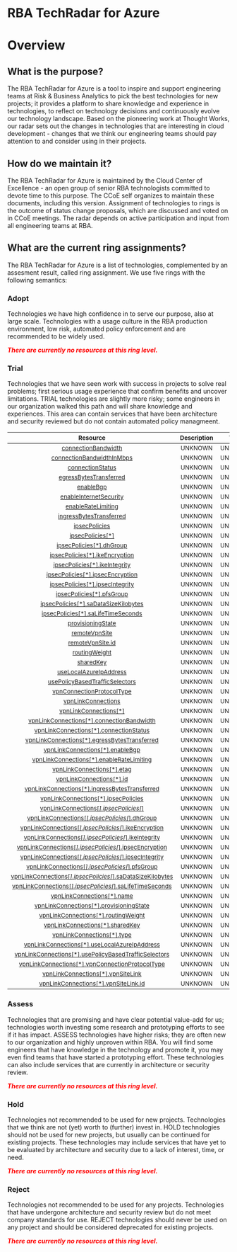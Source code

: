 
RBA TechRadar for Azure
=======================

# Overview

## What is the purpose?


The RBA TechRadar for Azure is a tool to inspire and support engineering teams at Risk & Business Analytics to pick the best technologies for new projects; it provides a platform to share knowledge and experience in technologies, to reflect on technology decisions and continuously evolve our technology landscape.  Based on the pioneering work at Thought Works, our radar sets out the changes in technologies that are interesting in cloud development - changes that we think our engineering teams should pay attention to and consider using in their projects.
## How do we maintain it?


The RBA TechRadar for Azure is maintained by the Cloud Center of Excellence - an open group of senior RBA technologists committed to devote time to this purpose.  The CCoE self organizes to maintain these documents, including this version.  Assignment of technologies to rings is the outcome of status change proposals, which are discussed and voted on in CCoE meetings.  The radar depends on active participation and input from all engineering teams at RBA.
## What are the current ring assignments?


The RBA TechRadar for Azure is a list of technologies, complemented by an assesment result, called ring assignment.  We use five rings with the following semantics:
### Adopt


Technologies we have high confidence in to serve our purpose, also at large scale.  Technologies with a usage culture in the RBA production environment, low risk, automated policy enforcement and are recommended to be widely used.  
  
***<font color="red"> There are currently no resources at this ring level. </font>***
### Trial


Technologies that we have seen work with success in projects to solve real problems;  first serious usage experience that confirm benefits and uncover limitations.  TRIAL technologies are slightly more risky; some engineers in our organization walked this path and will share knowledge and experiences.  This area can contain services that have been architecture and security reviewed but do not contain automated policy managmeent.  

|<sub>Resource</sub>|<sub>Description</sub>|<sub>Type</sub>|<sub>Status</sub>|
| :---: | :---: | :---: | :---: |
|<sub>[connectionBandwidth](https://github.com/openrba/python-azure-techradar/tree/master/Microsoft.Network/vpnGateways/vpnConnections/connectionBandwidth)</sub>|<sub>UNKNOWN</sub>|<sub>UNKNOWN</sub>|<sub>TRIAL</sub>|
|<sub>[connectionBandwidthInMbps](https://github.com/openrba/python-azure-techradar/tree/master/Microsoft.Network/vpnGateways/vpnConnections/connectionBandwidthInMbps)</sub>|<sub>UNKNOWN</sub>|<sub>UNKNOWN</sub>|<sub>TRIAL</sub>|
|<sub>[connectionStatus](https://github.com/openrba/python-azure-techradar/tree/master/Microsoft.Network/vpnGateways/vpnConnections/connectionStatus)</sub>|<sub>UNKNOWN</sub>|<sub>UNKNOWN</sub>|<sub>TRIAL</sub>|
|<sub>[egressBytesTransferred](https://github.com/openrba/python-azure-techradar/tree/master/Microsoft.Network/vpnGateways/vpnConnections/egressBytesTransferred)</sub>|<sub>UNKNOWN</sub>|<sub>UNKNOWN</sub>|<sub>TRIAL</sub>|
|<sub>[enableBgp](https://github.com/openrba/python-azure-techradar/tree/master/Microsoft.Network/vpnGateways/vpnConnections/enableBgp)</sub>|<sub>UNKNOWN</sub>|<sub>UNKNOWN</sub>|<sub>TRIAL</sub>|
|<sub>[enableInternetSecurity](https://github.com/openrba/python-azure-techradar/tree/master/Microsoft.Network/vpnGateways/vpnConnections/enableInternetSecurity)</sub>|<sub>UNKNOWN</sub>|<sub>UNKNOWN</sub>|<sub>TRIAL</sub>|
|<sub>[enableRateLimiting](https://github.com/openrba/python-azure-techradar/tree/master/Microsoft.Network/vpnGateways/vpnConnections/enableRateLimiting)</sub>|<sub>UNKNOWN</sub>|<sub>UNKNOWN</sub>|<sub>TRIAL</sub>|
|<sub>[ingressBytesTransferred](https://github.com/openrba/python-azure-techradar/tree/master/Microsoft.Network/vpnGateways/vpnConnections/ingressBytesTransferred)</sub>|<sub>UNKNOWN</sub>|<sub>UNKNOWN</sub>|<sub>TRIAL</sub>|
|<sub>[ipsecPolicies](https://github.com/openrba/python-azure-techradar/tree/master/Microsoft.Network/vpnGateways/vpnConnections/ipsecPolicies)</sub>|<sub>UNKNOWN</sub>|<sub>UNKNOWN</sub>|<sub>TRIAL</sub>|
|<sub>[ipsecPolicies[*]](https://github.com/openrba/python-azure-techradar/tree/master/Microsoft.Network/vpnGateways/vpnConnections/ipsecPolicies[*])</sub>|<sub>UNKNOWN</sub>|<sub>UNKNOWN</sub>|<sub>TRIAL</sub>|
|<sub>[ipsecPolicies[*].dhGroup](https://github.com/openrba/python-azure-techradar/tree/master/Microsoft.Network/vpnGateways/vpnConnections/ipsecPolicies[*].dhGroup)</sub>|<sub>UNKNOWN</sub>|<sub>UNKNOWN</sub>|<sub>TRIAL</sub>|
|<sub>[ipsecPolicies[*].ikeEncryption](https://github.com/openrba/python-azure-techradar/tree/master/Microsoft.Network/vpnGateways/vpnConnections/ipsecPolicies[*].ikeEncryption)</sub>|<sub>UNKNOWN</sub>|<sub>UNKNOWN</sub>|<sub>TRIAL</sub>|
|<sub>[ipsecPolicies[*].ikeIntegrity](https://github.com/openrba/python-azure-techradar/tree/master/Microsoft.Network/vpnGateways/vpnConnections/ipsecPolicies[*].ikeIntegrity)</sub>|<sub>UNKNOWN</sub>|<sub>UNKNOWN</sub>|<sub>TRIAL</sub>|
|<sub>[ipsecPolicies[*].ipsecEncryption](https://github.com/openrba/python-azure-techradar/tree/master/Microsoft.Network/vpnGateways/vpnConnections/ipsecPolicies[*].ipsecEncryption)</sub>|<sub>UNKNOWN</sub>|<sub>UNKNOWN</sub>|<sub>TRIAL</sub>|
|<sub>[ipsecPolicies[*].ipsecIntegrity](https://github.com/openrba/python-azure-techradar/tree/master/Microsoft.Network/vpnGateways/vpnConnections/ipsecPolicies[*].ipsecIntegrity)</sub>|<sub>UNKNOWN</sub>|<sub>UNKNOWN</sub>|<sub>TRIAL</sub>|
|<sub>[ipsecPolicies[*].pfsGroup](https://github.com/openrba/python-azure-techradar/tree/master/Microsoft.Network/vpnGateways/vpnConnections/ipsecPolicies[*].pfsGroup)</sub>|<sub>UNKNOWN</sub>|<sub>UNKNOWN</sub>|<sub>TRIAL</sub>|
|<sub>[ipsecPolicies[*].saDataSizeKilobytes](https://github.com/openrba/python-azure-techradar/tree/master/Microsoft.Network/vpnGateways/vpnConnections/ipsecPolicies[*].saDataSizeKilobytes)</sub>|<sub>UNKNOWN</sub>|<sub>UNKNOWN</sub>|<sub>TRIAL</sub>|
|<sub>[ipsecPolicies[*].saLifeTimeSeconds](https://github.com/openrba/python-azure-techradar/tree/master/Microsoft.Network/vpnGateways/vpnConnections/ipsecPolicies[*].saLifeTimeSeconds)</sub>|<sub>UNKNOWN</sub>|<sub>UNKNOWN</sub>|<sub>TRIAL</sub>|
|<sub>[provisioningState](https://github.com/openrba/python-azure-techradar/tree/master/Microsoft.Network/vpnGateways/vpnConnections/provisioningState)</sub>|<sub>UNKNOWN</sub>|<sub>UNKNOWN</sub>|<sub>TRIAL</sub>|
|<sub>[remoteVpnSite](https://github.com/openrba/python-azure-techradar/tree/master/Microsoft.Network/vpnGateways/vpnConnections/remoteVpnSite)</sub>|<sub>UNKNOWN</sub>|<sub>UNKNOWN</sub>|<sub>TRIAL</sub>|
|<sub>[remoteVpnSite.id](https://github.com/openrba/python-azure-techradar/tree/master/Microsoft.Network/vpnGateways/vpnConnections/remoteVpnSite.id)</sub>|<sub>UNKNOWN</sub>|<sub>UNKNOWN</sub>|<sub>TRIAL</sub>|
|<sub>[routingWeight](https://github.com/openrba/python-azure-techradar/tree/master/Microsoft.Network/vpnGateways/vpnConnections/routingWeight)</sub>|<sub>UNKNOWN</sub>|<sub>UNKNOWN</sub>|<sub>TRIAL</sub>|
|<sub>[sharedKey](https://github.com/openrba/python-azure-techradar/tree/master/Microsoft.Network/vpnGateways/vpnConnections/sharedKey)</sub>|<sub>UNKNOWN</sub>|<sub>UNKNOWN</sub>|<sub>TRIAL</sub>|
|<sub>[useLocalAzureIpAddress](https://github.com/openrba/python-azure-techradar/tree/master/Microsoft.Network/vpnGateways/vpnConnections/useLocalAzureIpAddress)</sub>|<sub>UNKNOWN</sub>|<sub>UNKNOWN</sub>|<sub>TRIAL</sub>|
|<sub>[usePolicyBasedTrafficSelectors](https://github.com/openrba/python-azure-techradar/tree/master/Microsoft.Network/vpnGateways/vpnConnections/usePolicyBasedTrafficSelectors)</sub>|<sub>UNKNOWN</sub>|<sub>UNKNOWN</sub>|<sub>TRIAL</sub>|
|<sub>[vpnConnectionProtocolType](https://github.com/openrba/python-azure-techradar/tree/master/Microsoft.Network/vpnGateways/vpnConnections/vpnConnectionProtocolType)</sub>|<sub>UNKNOWN</sub>|<sub>UNKNOWN</sub>|<sub>TRIAL</sub>|
|<sub>[vpnLinkConnections](https://github.com/openrba/python-azure-techradar/tree/master/Microsoft.Network/vpnGateways/vpnConnections/vpnLinkConnections)</sub>|<sub>UNKNOWN</sub>|<sub>UNKNOWN</sub>|<sub>TRIAL</sub>|
|<sub>[vpnLinkConnections[*]](https://github.com/openrba/python-azure-techradar/tree/master/Microsoft.Network/vpnGateways/vpnConnections/vpnLinkConnections[*])</sub>|<sub>UNKNOWN</sub>|<sub>UNKNOWN</sub>|<sub>TRIAL</sub>|
|<sub>[vpnLinkConnections[*].connectionBandwidth](https://github.com/openrba/python-azure-techradar/tree/master/Microsoft.Network/vpnGateways/vpnConnections/vpnLinkConnections[*].connectionBandwidth)</sub>|<sub>UNKNOWN</sub>|<sub>UNKNOWN</sub>|<sub>TRIAL</sub>|
|<sub>[vpnLinkConnections[*].connectionStatus](https://github.com/openrba/python-azure-techradar/tree/master/Microsoft.Network/vpnGateways/vpnConnections/vpnLinkConnections[*].connectionStatus)</sub>|<sub>UNKNOWN</sub>|<sub>UNKNOWN</sub>|<sub>TRIAL</sub>|
|<sub>[vpnLinkConnections[*].egressBytesTransferred](https://github.com/openrba/python-azure-techradar/tree/master/Microsoft.Network/vpnGateways/vpnConnections/vpnLinkConnections[*].egressBytesTransferred)</sub>|<sub>UNKNOWN</sub>|<sub>UNKNOWN</sub>|<sub>TRIAL</sub>|
|<sub>[vpnLinkConnections[*].enableBgp](https://github.com/openrba/python-azure-techradar/tree/master/Microsoft.Network/vpnGateways/vpnConnections/vpnLinkConnections[*].enableBgp)</sub>|<sub>UNKNOWN</sub>|<sub>UNKNOWN</sub>|<sub>TRIAL</sub>|
|<sub>[vpnLinkConnections[*].enableRateLimiting](https://github.com/openrba/python-azure-techradar/tree/master/Microsoft.Network/vpnGateways/vpnConnections/vpnLinkConnections[*].enableRateLimiting)</sub>|<sub>UNKNOWN</sub>|<sub>UNKNOWN</sub>|<sub>TRIAL</sub>|
|<sub>[vpnLinkConnections[*].etag](https://github.com/openrba/python-azure-techradar/tree/master/Microsoft.Network/vpnGateways/vpnConnections/vpnLinkConnections[*].etag)</sub>|<sub>UNKNOWN</sub>|<sub>UNKNOWN</sub>|<sub>TRIAL</sub>|
|<sub>[vpnLinkConnections[*].id](https://github.com/openrba/python-azure-techradar/tree/master/Microsoft.Network/vpnGateways/vpnConnections/vpnLinkConnections[*].id)</sub>|<sub>UNKNOWN</sub>|<sub>UNKNOWN</sub>|<sub>TRIAL</sub>|
|<sub>[vpnLinkConnections[*].ingressBytesTransferred](https://github.com/openrba/python-azure-techradar/tree/master/Microsoft.Network/vpnGateways/vpnConnections/vpnLinkConnections[*].ingressBytesTransferred)</sub>|<sub>UNKNOWN</sub>|<sub>UNKNOWN</sub>|<sub>TRIAL</sub>|
|<sub>[vpnLinkConnections[*].ipsecPolicies](https://github.com/openrba/python-azure-techradar/tree/master/Microsoft.Network/vpnGateways/vpnConnections/vpnLinkConnections[*].ipsecPolicies)</sub>|<sub>UNKNOWN</sub>|<sub>UNKNOWN</sub>|<sub>TRIAL</sub>|
|<sub>[vpnLinkConnections[*].ipsecPolicies[*]](https://github.com/openrba/python-azure-techradar/tree/master/Microsoft.Network/vpnGateways/vpnConnections/vpnLinkConnections[*].ipsecPolicies[*])</sub>|<sub>UNKNOWN</sub>|<sub>UNKNOWN</sub>|<sub>TRIAL</sub>|
|<sub>[vpnLinkConnections[*].ipsecPolicies[*].dhGroup](https://github.com/openrba/python-azure-techradar/tree/master/Microsoft.Network/vpnGateways/vpnConnections/vpnLinkConnections[*].ipsecPolicies[*].dhGroup)</sub>|<sub>UNKNOWN</sub>|<sub>UNKNOWN</sub>|<sub>TRIAL</sub>|
|<sub>[vpnLinkConnections[*].ipsecPolicies[*].ikeEncryption](https://github.com/openrba/python-azure-techradar/tree/master/Microsoft.Network/vpnGateways/vpnConnections/vpnLinkConnections[*].ipsecPolicies[*].ikeEncryption)</sub>|<sub>UNKNOWN</sub>|<sub>UNKNOWN</sub>|<sub>TRIAL</sub>|
|<sub>[vpnLinkConnections[*].ipsecPolicies[*].ikeIntegrity](https://github.com/openrba/python-azure-techradar/tree/master/Microsoft.Network/vpnGateways/vpnConnections/vpnLinkConnections[*].ipsecPolicies[*].ikeIntegrity)</sub>|<sub>UNKNOWN</sub>|<sub>UNKNOWN</sub>|<sub>TRIAL</sub>|
|<sub>[vpnLinkConnections[*].ipsecPolicies[*].ipsecEncryption](https://github.com/openrba/python-azure-techradar/tree/master/Microsoft.Network/vpnGateways/vpnConnections/vpnLinkConnections[*].ipsecPolicies[*].ipsecEncryption)</sub>|<sub>UNKNOWN</sub>|<sub>UNKNOWN</sub>|<sub>TRIAL</sub>|
|<sub>[vpnLinkConnections[*].ipsecPolicies[*].ipsecIntegrity](https://github.com/openrba/python-azure-techradar/tree/master/Microsoft.Network/vpnGateways/vpnConnections/vpnLinkConnections[*].ipsecPolicies[*].ipsecIntegrity)</sub>|<sub>UNKNOWN</sub>|<sub>UNKNOWN</sub>|<sub>TRIAL</sub>|
|<sub>[vpnLinkConnections[*].ipsecPolicies[*].pfsGroup](https://github.com/openrba/python-azure-techradar/tree/master/Microsoft.Network/vpnGateways/vpnConnections/vpnLinkConnections[*].ipsecPolicies[*].pfsGroup)</sub>|<sub>UNKNOWN</sub>|<sub>UNKNOWN</sub>|<sub>TRIAL</sub>|
|<sub>[vpnLinkConnections[*].ipsecPolicies[*].saDataSizeKilobytes](https://github.com/openrba/python-azure-techradar/tree/master/Microsoft.Network/vpnGateways/vpnConnections/vpnLinkConnections[*].ipsecPolicies[*].saDataSizeKilobytes)</sub>|<sub>UNKNOWN</sub>|<sub>UNKNOWN</sub>|<sub>TRIAL</sub>|
|<sub>[vpnLinkConnections[*].ipsecPolicies[*].saLifeTimeSeconds](https://github.com/openrba/python-azure-techradar/tree/master/Microsoft.Network/vpnGateways/vpnConnections/vpnLinkConnections[*].ipsecPolicies[*].saLifeTimeSeconds)</sub>|<sub>UNKNOWN</sub>|<sub>UNKNOWN</sub>|<sub>TRIAL</sub>|
|<sub>[vpnLinkConnections[*].name](https://github.com/openrba/python-azure-techradar/tree/master/Microsoft.Network/vpnGateways/vpnConnections/vpnLinkConnections[*].name)</sub>|<sub>UNKNOWN</sub>|<sub>UNKNOWN</sub>|<sub>TRIAL</sub>|
|<sub>[vpnLinkConnections[*].provisioningState](https://github.com/openrba/python-azure-techradar/tree/master/Microsoft.Network/vpnGateways/vpnConnections/vpnLinkConnections[*].provisioningState)</sub>|<sub>UNKNOWN</sub>|<sub>UNKNOWN</sub>|<sub>TRIAL</sub>|
|<sub>[vpnLinkConnections[*].routingWeight](https://github.com/openrba/python-azure-techradar/tree/master/Microsoft.Network/vpnGateways/vpnConnections/vpnLinkConnections[*].routingWeight)</sub>|<sub>UNKNOWN</sub>|<sub>UNKNOWN</sub>|<sub>TRIAL</sub>|
|<sub>[vpnLinkConnections[*].sharedKey](https://github.com/openrba/python-azure-techradar/tree/master/Microsoft.Network/vpnGateways/vpnConnections/vpnLinkConnections[*].sharedKey)</sub>|<sub>UNKNOWN</sub>|<sub>UNKNOWN</sub>|<sub>TRIAL</sub>|
|<sub>[vpnLinkConnections[*].type](https://github.com/openrba/python-azure-techradar/tree/master/Microsoft.Network/vpnGateways/vpnConnections/vpnLinkConnections[*].type)</sub>|<sub>UNKNOWN</sub>|<sub>UNKNOWN</sub>|<sub>TRIAL</sub>|
|<sub>[vpnLinkConnections[*].useLocalAzureIpAddress](https://github.com/openrba/python-azure-techradar/tree/master/Microsoft.Network/vpnGateways/vpnConnections/vpnLinkConnections[*].useLocalAzureIpAddress)</sub>|<sub>UNKNOWN</sub>|<sub>UNKNOWN</sub>|<sub>TRIAL</sub>|
|<sub>[vpnLinkConnections[*].usePolicyBasedTrafficSelectors](https://github.com/openrba/python-azure-techradar/tree/master/Microsoft.Network/vpnGateways/vpnConnections/vpnLinkConnections[*].usePolicyBasedTrafficSelectors)</sub>|<sub>UNKNOWN</sub>|<sub>UNKNOWN</sub>|<sub>TRIAL</sub>|
|<sub>[vpnLinkConnections[*].vpnConnectionProtocolType](https://github.com/openrba/python-azure-techradar/tree/master/Microsoft.Network/vpnGateways/vpnConnections/vpnLinkConnections[*].vpnConnectionProtocolType)</sub>|<sub>UNKNOWN</sub>|<sub>UNKNOWN</sub>|<sub>TRIAL</sub>|
|<sub>[vpnLinkConnections[*].vpnSiteLink](https://github.com/openrba/python-azure-techradar/tree/master/Microsoft.Network/vpnGateways/vpnConnections/vpnLinkConnections[*].vpnSiteLink)</sub>|<sub>UNKNOWN</sub>|<sub>UNKNOWN</sub>|<sub>TRIAL</sub>|
|<sub>[vpnLinkConnections[*].vpnSiteLink.id](https://github.com/openrba/python-azure-techradar/tree/master/Microsoft.Network/vpnGateways/vpnConnections/vpnLinkConnections[*].vpnSiteLink.id)</sub>|<sub>UNKNOWN</sub>|<sub>UNKNOWN</sub>|<sub>TRIAL</sub>|

### Assess


Technologies that are promising and have clear potential value-add for us; technologies worth investing some research and prototyping efforts to see if it has impact.  ASSESS technologies have higher risks;  they are often new to our organization and highly unproven within RBA.  You will find some engineers that have knowledge in the technology and promote it, you may even find teams that have started a prototyping effort.  These technologies can also include services that are currently in architecture or security review.  
  
***<font color="red"> There are currently no resources at this ring level. </font>***
### Hold


Technologies not recommended to be used for new projects. Technologies that we think are not (yet) worth to (further) invest in.  HOLD technologies should not be used for new projects, but usually can be continued for existing projects.  These technologies may include services that have yet to be evaluated by architecture and security due to a lack of interest, time, or need.  
  
***<font color="red"> There are currently no resources at this ring level. </font>***
### Reject


Technologies not recommended to be used for any projects. Technologies that have undergone architecture and security review but do not meet company standards for use.  REJECT technologies should never be used on any project and should be considered deprecated for existing projects.  
  
***<font color="red"> There are currently no resources at this ring level. </font>***